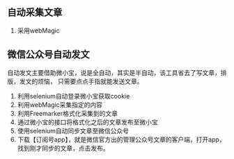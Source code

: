 ## 自动采集文章
1. 采用webMagic

## 微信公众号自动发文
  自动发文主要借助微小宝，说是全自动，其实是半自动，该工具省去了写文章，排版，发文的烦恼，
  只需要点点手指就能发送文章。
1. 利用selenium自动登录微小宝获取cookie
2. 利用webMagic采集指定的内容
3. 利用Freemarker格式化采集到的文章
4. 通过微小宝的接口将格式化之后的文章发布至微小宝
5. 使用selenium自动同步文章至微信公众号
6. 下载【订阅号app】，就是微信官方出的管理公众号文章的客户端，打开app，找到刚才同步的文章，点击发布。
  
